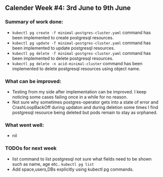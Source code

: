 ## Calender Week #4: 3rd June to 9th June

### Summary of work done: 

-  ```kubectl pg create -f minimal-postgres-cluster.yaml``` command has been implemented to create postgresql resources.
-  ```kubectl pg update -f minimal-postgres-cluster.yaml``` command has been implemented to update postgresql resources.
-  ```kubectl pg delete -f minimal-postgres-cluster.yaml``` command has been implemented to delete postgresql resources.
-  ```kubectl pg delete -n acid-minimal-cluster``` command has been implemented to delete postgresql resources using object name.

### What can be improved:

- Testing from my side after implementation can be improved. I keep noticing some cases failing once in a while for no reason.
- Not sure why sometimes postgres-operator gets into a state of error and CrashLoopBackOff during updaton and during deletion
   some times I find postgresql resource being deleted but pods remain to stay as orphaned.

### What went well:

- nil
  
### TODOs for next week

- list command to list postgresql not sure what fields need to be shown such as name, age etc..
   ```kubectl pg list```
- Add space,users,DBs explicitly using kubectl pg commands.
